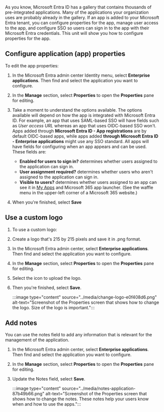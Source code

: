As you know, Microsoft Entra ID has a gallery that contains thousands of pre-integrated applications. Many of the applications your organization uses are probably already in the gallery. If an app is added to your Microsoft Entra tenant, you can configure properties for the app, manage user access to the app, and configure SSO so users can sign in to the app with their Microsoft Entra credentials. This unit will show you how to configure properties for the app.

## Configure application (app) properties

To edit the app properties:

1.  In the Microsoft Entra admin center Identity menu, select **Enterprise applications**. Then find and select the application you want to configure.
2.  In the **Manage** section, select **Properties** to open the **Properties** pane for editing.
3.  Take a moment to understand the options available. The options available will depend on how the app is integrated with Microsoft Entra ID. For example, an app that uses SAML-based SSO will have fields such as *User access URL* whereas an app that uses OIDC-based SSO won't. Apps added through **Microsoft Entra ID - App registrations** are by default OIDC-based apps, while apps added **through Microsoft Entra ID - Enterprise applications** might use any SSO standard. All apps will have fields for configuring when an app appears and can be used. These fields are:
    
    
     -  **Enabled for users to sign in?** determines whether users assigned to the application can sign in.
     -  **User assignment required?** determines whether users who aren't assigned to the application can sign in.
     -  **Visible to users?** determines whether users assigned to an app can see it in [My Apps](https://myapps.microsoft.com/) and Microsoft 365 app launcher. (See the waffle menu in the upper-left corner of a Microsoft 365 website.)
4.  When you're finished, select **Save**<br>

## Use a custom logo

1.  To use a custom logo:
2.  Create a logo that's 215 by 215 pixels and save it in .png format.
3.  In the Microsoft Entra admin center, select **Enterprise applications**. Then find and select the application you want to configure.
4.  In the **Manage** section, select **Properties** to open the **Properties** pane for editing.
5.  Select the icon to upload the logo.
6.  Then you're finished, select **Save**.
    
    :::image type="content" source="../media/change-logo-e0f408d6.png" alt-text="Screenshot of the Properties screen that shows how to change the logo. Size of the logo is important.":::
    

## Add notes

You can use the notes field to add any information that is relevant for the management of the application.

1.  In the Microsoft Entra admin center, select **Enterprise applications**. Then find and select the application you want to configure.
2.  In the **Manage** section, select **Properties** to open the **Properties** pane for editing.
3.  Update the Notes field, select **Save**.
    
    :::image type="content" source="../media/notes-application-87b49b66.png" alt-text="Screenshot of the Properties screen that shows how to change the notes. These notes help your users know when and how to use the apps.":::
    
